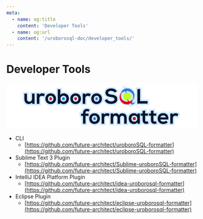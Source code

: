 ```yaml
---
meta:
  - name: og:title
    content: 'Developer Tools'
  - name: og:url
    content: '/uroborosql-doc/developer_tools/'
---
```

# Developer Tools

![uroboroSQL formatter](./uroboroSQLformatter_logo.png)

- CLI
  - [https://github.com/future-architect/uroboroSQL-formatter](https://github.com/future-architect/uroboroSQL-formatter)
- Sublime Text 3 Plugin
  - [https://github.com/future-architect/Sublime-uroboroSQL-formatter](https://github.com/future-architect/Sublime-uroboroSQL-formatter)
- IntelliJ IDEA Platform Plugin
  - [https://github.com/future-architect/idea-uroborosql-formatter](https://github.com/future-architect/idea-uroborosql-formatter)
- Eclipse Plugin
  - [https://github.com/future-architect/eclipse-uroborosql-formatter](https://github.com/future-architect/eclipse-uroborosql-formatter)
